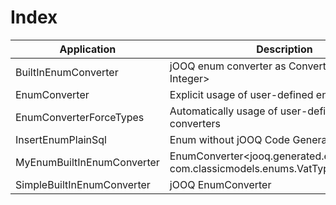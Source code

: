 # Index

| Application                | Description
| ---------------------------|------------------------------------------------------------------------------|
| BuiltInEnumConverter       | jOOQ enum converter as Converter<VatType, Integer>                           | 
| EnumConverter              | Explicit usage of user-defined enum converters                               |
| EnumConverterForceTypes    | Automatically usage of user-defined enum converters                          |
| InsertEnumPlainSql         | Enum without jOOQ Code Generator usage                                       |
| MyEnumBuiltInEnumConverter | EnumConverter<jooq.generated.enums.VatType, com.classicmodels.enums.VatType> |
| SimpleBuiltInEnumConverter | jOOQ EnumConverter                                                           |